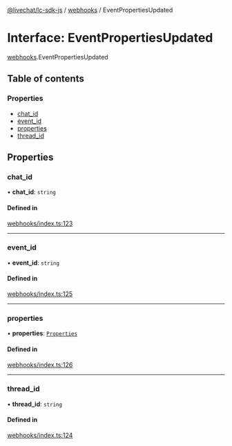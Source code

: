 [@livechat/lc-sdk-js](../README.md) / [webhooks](../modules/webhooks.md) / EventPropertiesUpdated

# Interface: EventPropertiesUpdated

[webhooks](../modules/webhooks.md).EventPropertiesUpdated

## Table of contents

### Properties

- [chat\_id](webhooks.EventPropertiesUpdated.md#chat_id)
- [event\_id](webhooks.EventPropertiesUpdated.md#event_id)
- [properties](webhooks.EventPropertiesUpdated.md#properties)
- [thread\_id](webhooks.EventPropertiesUpdated.md#thread_id)

## Properties

### chat\_id

• **chat\_id**: `string`

#### Defined in

[webhooks/index.ts:123](https://github.com/livechat/lc-sdk-js/blob/8462be9/src/webhooks/index.ts#L123)

___

### event\_id

• **event\_id**: `string`

#### Defined in

[webhooks/index.ts:125](https://github.com/livechat/lc-sdk-js/blob/8462be9/src/webhooks/index.ts#L125)

___

### properties

• **properties**: [`Properties`](webhooks_structures_structures.Properties.md)

#### Defined in

[webhooks/index.ts:126](https://github.com/livechat/lc-sdk-js/blob/8462be9/src/webhooks/index.ts#L126)

___

### thread\_id

• **thread\_id**: `string`

#### Defined in

[webhooks/index.ts:124](https://github.com/livechat/lc-sdk-js/blob/8462be9/src/webhooks/index.ts#L124)
